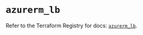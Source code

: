 # `azurerm_lb`

Refer to the Terraform Registry for docs: [`azurerm_lb`](https://registry.terraform.io/providers/hashicorp/azurerm/3.99.0/docs/resources/lb).
